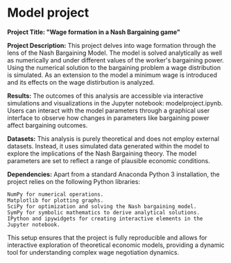 # Model project

**Project Title: "Wage formation in a Nash Bargaining game"**

**Project Description:**
This project delves into wage formation through the lens of the Nash Bargaining Model. The model is solved analytically as well as numerically and under different values of the worker's bargaining power. Using the numerical solution to the bargaining problem a wage distribution is simulated. As an extension to the model a minimum wage is introduced and its effects on the wage distirbution is analyzed. 

**Results:**
The outcomes of this analysis are accessible via interactive simulations and visualizations in the Jupyter notebook: modelproject.ipynb. Users can interact with the model parameters through a graphical user interface to observe how changes in parameters like bargaining power affect bargaining outcomes.

**Datasets:**
This analysis is purely theoretical and does not employ external datasets. Instead, it uses simulated data generated within the model to explore the implications of the Nash Bargaining theory. The model parameters are set to reflect a range of plausible economic conditions.

**Dependencies:**
Apart from a standard Anaconda Python 3 installation, the project relies on the following Python libraries:

    NumPy for numerical operations.
    Matplotlib for plotting graphs.
    SciPy for optimization and solving the Nash bargaining model.
    SymPy for symbolic mathematics to derive analytical solutions.
    IPython and ipywidgets for creating interactive elements in the Jupyter notebook.

This setup ensures that the project is fully reproducible and allows for interactive exploration of theoretical economic models, providing a dynamic tool for understanding complex wage negotiation dynamics.